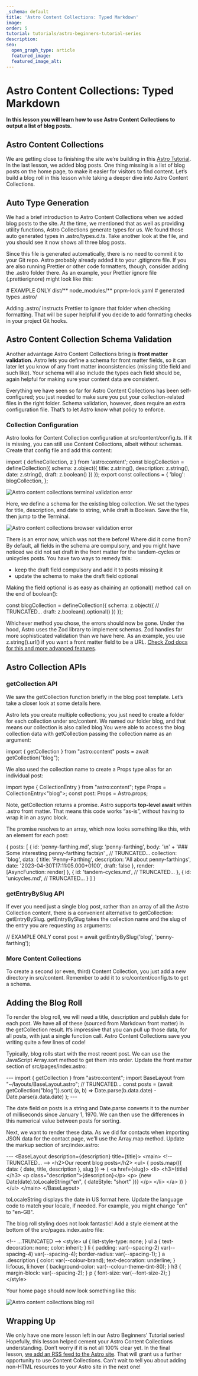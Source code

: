 ```yaml
---
_schema: default
title: 'Astro Content Collections: Typed Markdown'
image:
order: 5
tutorial: tutorials/astro-beginners-tutorial-series
description:
seo:
  open_graph_type: article
  featured_image:
  featured_image_alt:
---
```

# Astro Content Collections: Typed Markdown

**In this lesson you will learn how to use Astro Content Collections to output a list of blog posts.**

## Astro Content Collections

We are getting close to finishing the site we’re building in this&nbsp;<a target="_blank" rel="noopener" href="https://cloudcannon.com/community/learn/astro-beginners-tutorial/creating-an-astro-site/">Astro Tutorial</a>. In the last lesson, we added blog posts. One thing missing is a list of blog posts on the home page, to make it easier for visitors to find content. Let’s build a blog roll in this lesson while taking a deeper dive into Astro Content Collections.

## Auto Type Generation

We had a brief introduction to Astro Content Collections when we added blog posts to the site. At the time, we mentioned that as well as providing utility functions, Astro Collections generate types for us. We found those auto generated types in .astro/types.d.ts. Take another look at the file, and you should see it now shows all three blog posts.

Since this file is generated automatically, there is no need to commit it to your Git repo. Astro probably already added it to your .gitignore file. If you are also running Prettier or other code formatters, though, consider adding the .astro folder there. As an example, your Prettier ignore file (.prettierignore) might look like this:

\# EXAMPLE ONLY dist/\*\* node\_modules/\*\* pnpm-lock.yaml \# generated types .astro/

Adding .astro/ instructs Prettier to ignore that folder when checking formatting. That will be super helpful if you decide to add formatting checks in your project Git hooks.

## Astro Content Collection Schema Validation

Another advantage Astro Content Collections bring is&nbsp;**front matter validation**. Astro lets you define a schema for front matter fields, so it can later let you know of any front matter inconsistencies (missing title field and such like). Your schema will also include the types each field should be, again helpful for making sure your content data are consistent.

Everything we have seen so far for Astro Content Collections has been self-configured; you just needed to make sure you put your collection-related files in the right folder. Schema validation, however, does require an extra configuration file. That’s to let Astro know what policy to enforce.

### Collection Configuration

Astro looks for Content Collection configuration at src/content/config.ts. If it is missing, you can still use Content Collections, albeit without schemas. Create that config file and add this content:

import \{ defineCollection, z \} from 'astro:content'; const blogCollection = defineCollection(\{ schema: z.object(\{ title: z.string(), description: z.string(), date: z.string(), draft: z.boolean() \}) \}); export const collections = \{ 'blog': blogCollection, \};

![Astro content collections terminal validation error](https://cc-dam.imgix.net/astro-content-collections-terminal-validation-error.png "Astro content collections terminal validation error")

Here, we define a schema for the existing blog collection. We set the types for title, description, and date to string, while draft is Boolean. Save the file, then jump to the Terminal.

![Astro content collections browser validation error](https://cc-dam.imgix.net/astro-content-collections-browser-validation-error.png "Astro content collections terminal validation error")

There is an error now, which was not there before! Where did it come from? By default, all fields in the schema are compulsory, and you might have noticed we did not set draft in the front matter for the tandem-cycles or unicycles posts. You have two ways to remedy this:

* keep the draft field compulsory and add it to posts missing it
* update the schema to make the draft field optional

Making the field optional is as easy as chaining an optional() method call on the end of boolean():

const blogCollection = defineCollection(\{ schema: z.object(\{ // TRUNCATED... draft: z.boolean().optional() \}) \});

Whichever method you chose, the errors should now be gone. Under the hood, Astro uses the Zod library to implement schemas. Zod handles far more sophisticated validation than we have here. As an example, you use z.string().url() if you want a front matter field to be a URL.&nbsp;<a target="_blank" rel="noopener" href="https://zod.dev/">Check Zod docs for this and more advanced features</a>.

## Astro Collection APIs

### getCollection API

We saw the getCollection function briefly in the blog post template. Let’s take a closer look at some details here.

Astro lets you create multiple collections; you just need to create a folder for each collection under src/content. We named our folder blog, and that means our collection is also called blog.You were able to access the blog collection data with getCollection passing the collection name as an argument:

import \{ getCollection \} from "astro:content" posts = await getCollection("blog");

We also used the collection name to create a Props type alias for an individual post:

import type \{ CollectionEntry \} from "astro:content"; type Props = CollectionEntry&lt;"blog"&gt;; const post: Props = Astro.props;

Note, getCollection returns a promise. Astro supports&nbsp;**top-level await**&nbsp;within .astro front matter. That means this code works “as-is”, without having to wrap it in an async block.

The promise resolves to an array, which now looks something like this, with an element for each post:

\{ posts: \[ \{ id: 'penny-farthing.md', slug: 'penny-farthing', body: '\\n' + '### Some interesting penny-farthing facts\\n' , // TRUNCATED... collection: 'blog', data: \{ title: 'Penny-Farthing', description: 'All about penny-farthings', date: '2023-04-30T17:11:05.000+0100', draft: false \}, render: \[AsyncFunction: render\] \}, \{ id: 'tandem-cycles.md', // TRUNCATED... \}, \{ id: 'unicycles.md', // TRUNCATED... \} \] \}

### getEntryBySlug API

If ever you need just a single blog post, rather than an array of all the Astro Collection content, there is a convenient alternative to getCollection: getEntryBySlug. getEntryBySlug takes the collection name and the slug of the entry you are requesting as arguments:

// EXAMPLE ONLY const post = await getEntryBySlug('blog', 'penny-farthing');

### More Content Collections

To create a second (or even, third) Content Collection, you just add a new directory in src/content. Remember to add it to src/content/config.ts to get a schema.

## Adding the Blog Roll

To render the blog roll, we will need a title, description and publish date for each post. We have all of these (sourced from Markdown front matter) in the getCollection result. It’s impressive that you can pull up those data, for all posts, with just a single function call. Astro Content Collections save you writing quite a few lines of code!

Typically, blog rolls start with the most recent post. We can use the JavaScript Array.sort method to get them into order. Update the front matter section of src/pages/index.astro:

\--- import \{ getCollection \} from "astro:content"; import BaseLayout from "~/layouts/BaseLayout.astro"; // TRUNCATED... const posts = (await getCollection("blog")).sort( (a, b) =&gt; Date.parse(b.data.date) - Date.parse(a.data.date) ); ---

The date field on posts is a string and Date.parse converts it to the number of milliseconds since January 1, 1970. We can then use the differences in this numerical value between posts for sorting.

Next, we want to render these data. As we did for contacts when importing JSON data for the contact page, we’ll use the Array.map method. Update the markup section of src/index.astro:

\--- &lt;BaseLayout description=\{description\} title=\{title\}&gt; &lt;main&gt; &lt;!-- TRUNCATED... --&gt; &lt;h2&gt;Our recent blog posts&lt;/h2&gt; &lt;ul&gt; \{ posts.map((\{ data: \{ date, title, description \}, slug \}) =&gt; ( &lt;a href=\{slug\}&gt; &lt;li&gt; &lt;h3&gt;\{title\}&lt;/h3&gt; &lt;p class="description"&gt;\{description\}&lt;/p&gt; &lt;p&gt; \{new Date(date).toLocaleString("en", \{ dateStyle: "short" \})\} &lt;/p&gt; &lt;/li&gt; &lt;/a&gt; )) \} &lt;/ul&gt; &lt;/main&gt; &lt;/BaseLayout&gt;

toLocaleString displays the date in US format here. Update the language code to match your locale, if needed. For example, you might change "en" to "en-GB".

The blog roll styling does not look fantastic! Add a style element at the bottom of the src/pages.index.astro file:

&lt;!-- ...TRUNCATED --&gt; &lt;style&gt; ul \{ list-style-type: none; \} ul a \{ text-decoration: none; color: inherit; \} li \{ padding: var(--spacing-2) var(--spacing-4) var(--spacing-4); border-radius: var(--spacing-1); \} a .description \{ color: var(--colour-brand); text-decoration: underline; \} li:focus, li:hover \{ background-color: var(--colour-theme-tint-80); \} h3 \{ margin-block: var(--spacing-2); \} p \{ font-size: var(--font-size-2); \} &lt;/style&gt;

Your home page should now look something like this:

![Astro content collections blog roll](https://cc-dam.imgix.net/astro-content-collections-blog-roll.png "Astro content collections terminal validation error")

## Wrapping Up

We only have one more lesson left in our Astro Beginners’ Tutorial series! Hopefully, this lesson helped cement your Astro Content Collections understanding. Don’t worry if it is not all 100% clear yet. In the final lesson,&nbsp;<a target="_blank" rel="noopener" href="https://cloudcannon.com/community/learn/astro-beginners-tutorial/astro-blog-post-rss-feed/">we add an RSS feed to the Astro site</a>. That will grant us a further opportunity to use Content Collections. Can’t wait to tell you about adding non-HTML resources to your Astro site in the next one!